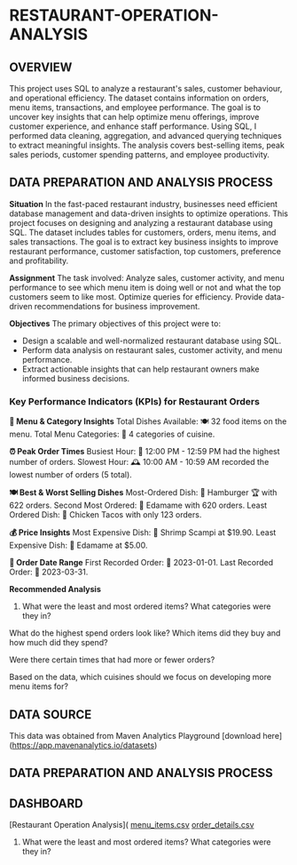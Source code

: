 # RESTAURANT-OPERATION-ANALYSIS
## OVERVIEW
This project uses SQL to analyze a restaurant's sales, customer behaviour, and operational efficiency. The dataset contains information on orders, menu items, transactions, and employee performance. The goal is to uncover key insights that can help optimize menu offerings, improve customer experience, and enhance staff performance.
Using SQL, I performed data cleaning, aggregation, and advanced querying techniques to extract meaningful insights. The analysis covers best-selling items, peak sales periods, customer spending patterns, and employee productivity.

## DATA PREPARATION AND ANALYSIS PROCESS
  **Situation**
In the fast-paced restaurant industry, businesses need efficient database management and data-driven insights to optimize operations. This project focuses on designing and analyzing a restaurant database using SQL. The dataset includes tables for customers, orders, menu items, and sales transactions. The goal is to extract key business insights to improve restaurant performance, customer satisfaction, top customers, preference and profitability.

 **Assignment**
The task involved:
Analyze sales, customer activity, and menu performance to see which menu item is doing well or not and what the top customers seem to like most.
Optimize queries for efficiency.
Provide data-driven recommendations for business improvement.

**Objectives**
The primary objectives of this project were to:
- Design a scalable and well-normalized restaurant database using SQL.
- Perform data analysis on restaurant sales, customer activity, and menu performance.
- Extract actionable insights that can help restaurant owners make informed business decisions.
  
### **Key Performance Indicators (KPIs) for Restaurant Orders**

**📌 Menu & Category Insights**
Total Dishes Available: 🍽️ 32 food items on the menu.
Total Menu Categories: 📂 4 categories of cuisine.

**⏰ Peak Order Times**
Busiest Hour: 🚀 12:00 PM - 12:59 PM had the highest number of orders.
Slowest Hour: 🕰️ 10:00 AM - 10:59 AM recorded the lowest number of orders (5 total).

**🍽️ Best & Worst Selling Dishes**
Most-Ordered Dish: 🍔 Hamburger 🏆 with 622 orders.
Second Most Ordered: 🥢 Edamame with 620 orders.
Least Ordered Dish: 🌮 Chicken Tacos with only 123 orders.

**💰 Price Insights**
Most Expensive Dish: 🦐 Shrimp Scampi at $19.90.
Least Expensive Dish: 🥢 Edamame at $5.00.

**📅 Order Date Range**
First Recorded Order: 📆 2023-01-01.
Last Recorded Order: 📆 2023-03-31.

**Recommended Analysis**
1. What were the least and most ordered items? What categories were they in?

What do the highest spend orders look like? Which items did they buy and how much did they spend?

Were there certain times that had more or fewer orders?

Based on the data, which cuisines should we focus on developing more menu items for?

## DATA SOURCE
This data was obtained from  Maven Analytics Playground
[download here] (https://app.mavenanalytics.io/datasets)

## DATA PREPARATION AND ANALYSIS PROCESS

## DASHBOARD
[Restaurant Operation Analysis](
[menu_items.csv](https://github.com/user-attachments/files/19009031/menu_items.csv)
[order_details.csv](https://github.com/user-attachments/files/19009040/order_details.csv)

1. What were the least and most ordered items? What categories were they in?


